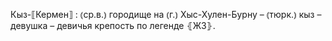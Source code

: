 ---
---

Кыз-⟦Кермен⟧
: ⦅ср.в.⦆ городище на ⦅г.⦆ Хыс-Хулен-Бурну – ⦅тюрк.⦆ кыз – девушка – девичья крепость по легенде ⦃Ж3⦄.
